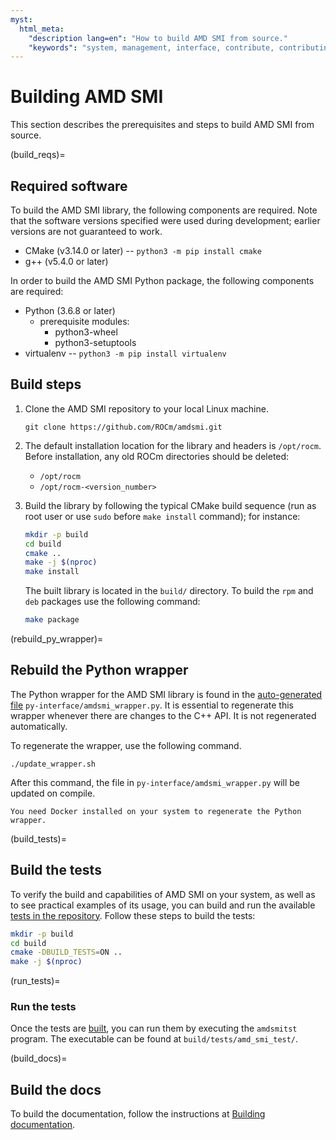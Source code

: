 ```yaml
---
myst:
  html_meta:
    "description lang=en": "How to build AMD SMI from source."
    "keywords": "system, management, interface, contribute, contributing, ROCm, develop, testing"
---
```


# Building AMD SMI

This section describes the prerequisites and steps to build AMD SMI from source.

(build_reqs)=
## Required software

To build the AMD SMI library, the following components are required. Note that
the software versions specified were used during development; earlier
versions are not guaranteed to work.

* CMake (v3.14.0 or later) -- `python3 -m pip install cmake`
* g++ (v5.4.0 or later)

In order to build the AMD SMI Python package, the following components are
required:

* Python (3.6.8 or later)
  * prerequisite modules:
    * python3-wheel
    * python3-setuptools
* virtualenv -- `python3 -m pip install virtualenv`

## Build steps

1. Clone the AMD SMI repository to your local Linux machine.

   ```shell
   git clone https://github.com/ROCm/amdsmi.git
   ```

2. The default installation location for the library and headers is `/opt/rocm`.
   Before installation, any old ROCm directories should be deleted:

   * `/opt/rocm`
   * `/opt/rocm-<version_number>`

3. Build the library by following the typical CMake build sequence (run as root
   user or use `sudo` before `make install` command); for instance:

   ```bash
   mkdir -p build
   cd build
   cmake ..
   make -j $(nproc)
   make install
   ```

   The built library is located in the  `build/` directory. To build the `rpm`
   and `deb` packages use the following command:

   ```bash
   make package
   ```

(rebuild_py_wrapper)=
## Rebuild the Python wrapper

The Python wrapper for the AMD SMI library is found in the [auto-generated
file](#py_lib_fs) `py-interface/amdsmi_wrapper.py`. It is essential to
regenerate this wrapper whenever there are changes to the C++ API. It is not
regenerated automatically.

To regenerate the wrapper, use the following command.

```shell
./update_wrapper.sh
```

After this command, the file in `py-interface/amdsmi_wrapper.py` will be updated
on compile.

```{note}
You need Docker installed on your system to regenerate the Python wrapper.
```

(build_tests)=
## Build the tests

To verify the build and capabilities of AMD SMI on your system, as well as to
see practical examples of its usage, you can build and run the available [tests
in the repository](https://github.com/ROCm/amdsmi/tree/amd-staging/tests).
Follow these steps to build the tests:

```bash
mkdir -p build
cd build
cmake -DBUILD_TESTS=ON ..
make -j $(nproc)
```

(run_tests)=
### Run the tests

Once the tests are [built](#build_tests), you can run them by executing the
`amdsmitst` program. The executable can be found at `build/tests/amd_smi_test/`.

(build_docs)=
## Build the docs

To build the documentation, follow the instructions at [Building
documentation](https://rocm.docs.amd.com/en/latest/contribute/building.html).

